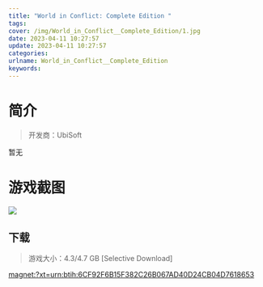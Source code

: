 ```yaml
---
title: "World in Conflict: Complete Edition "
tags: 
cover: /img/World_in_Conflict__Complete_Edition/1.jpg
date: 2023-04-11 10:27:57
update: 2023-04-11 10:27:57
categories: 
urlname: World_in_Conflict__Complete_Edition
keywords: 
---
```

# 简介

> 开发商：UbiSoft

暂无

# 游戏截图

![](/img/World_in_Conflict__Complete_Edition/2.jpg)


## 下载

> 游戏大小：4.3/4.7 GB [Selective Download]

[magnet:?xt=urn:btih:6CF92F6B15F382C26B067AD40D24CB04D7618653](magnet:?xt=urn:btih:6CF92F6B15F382C26B067AD40D24CB04D7618653)